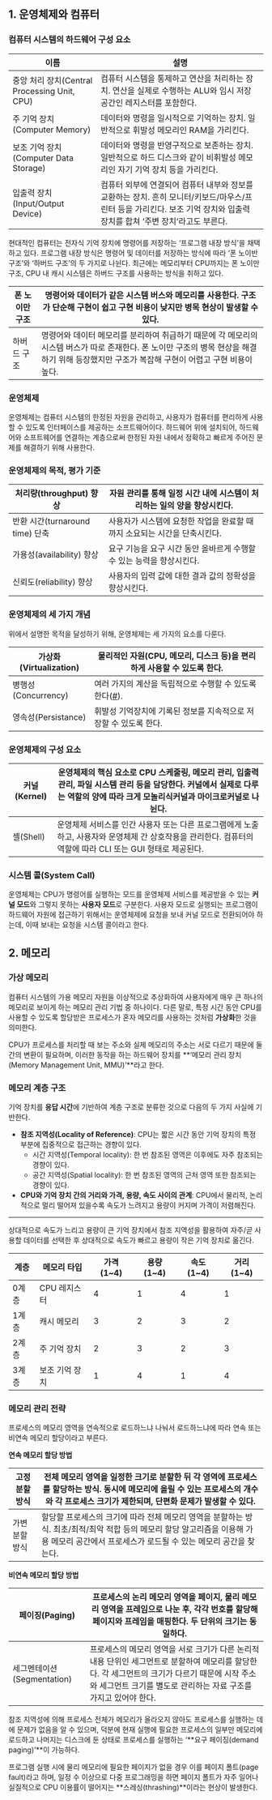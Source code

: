 ## 1. 운영체제와 컴퓨터

### 컴퓨터 시스템의 하드웨어 구성 요소

| 이름 | 설명 |
| --- | --- |
| 중앙 처리 장치(Central Processing Unit, CPU) | 컴퓨터 시스템을 통제하고 연산을 처리하는 장치. 연산을 실제로 수행하는 ALU와 임시 저장 공간인 레지스터를 포함한다. |
| 주 기억 장치(Computer Memory) | 데이터와 명령을 일시적으로 기억하는 장치. 일반적으로 휘발성 메모리인 RAM을 가리킨다. |
| 보조 기억 장치(Computer Data Storage) | 데이터와 명령을 반영구적으로 보존하는 장치. 일반적으로 하드 디스크와 같이 비휘발성 메모리인 자기 기억 장치 등을 가리킨다. |
| 입출력 장치(Input/Output Device) | 컴퓨터 외부에 연결되어 컴퓨터 내부와 정보를 교환하는 장치. 흔히 모니터/키보드/마우스/프린터 등을 가리킨다. 보조 기억 장치와 입출력 장치를 합쳐 ‘주변 장치’라고도 부른다. |

현대적인 컴퓨터는 전자식 기억 장치에 명령어를 저장하는 ‘프로그램 내장 방식’을 채택하고 있다. 프로그램 내장 방식은 명령어 및 데이터를 저장하는 방식에 따라 ‘폰 노이반 구조’와 ‘하버드 구조’의 두 가지로 나뉜다. 최근에는 메모리부터 CPU까지는 폰 노이만 구조, CPU 내 캐시 시스템은 하버드 구조를 사용하는 방식을 취하고 있다.

| 폰 노이만 구조 | 명령어와 데이터가 같은 시스템 버스와 메모리를 사용한다. 구조가 단순해 구현이 쉽고 구현 비용이 낮지만 병목 현상이 발생할 수 있다. |
| --- | --- |
| 하버드 구조 | 명령어와 데이터 메모리를 분리하여 취급하기 때문에 각 메모리의 시스템 버스가 따로 존재한다. 폰 노이만 구조의 병목 현상을 해결하기 위해 등장했지만 구조가 복잡해 구현이 어렵고 구현 비용이 높다. |

### 운영체제

운영체제는 컴퓨터 시스템의 한정된 자원을 관리하고, 사용자가 컴퓨터를 편리하게 사용할 수 있도록 인터페이스를 제공하는 소프트웨어이다. 하드웨어 위에 설치되어, 하드웨어와 소프트웨어를 연결하는 계층으로써 한정된 자원 내에서 정확하고 빠르게 주어진 문제를 해결하기 위해 사용한다.

### 운영체제의 목적, 평가 기준

| 처리량(throughput) 향상 | 자원 관리를 통해 일정 시간 내에 시스템이 처리하는 일의 양을 향상시킨다. |
| --- | --- |
| 반환 시간(turnaround time) 단축 | 사용자가 시스템에 요청한 작업을 완료할 때까지 소요되는 시간을 단축시킨다. |
| 가용성(availability) 향상 | 요구 기능을 요구 시간 동안 올바르게 수행할 수 있는 능력을 향상시킨다. |
| 신뢰도(reliability) 향상 | 사용자의 입력 값에 대한 결과 값의 정확성을 향상시킨다. |

### 운영체제의 세 가지 개념

위에서 설명한 목적을 달성하기 위해, 운영체제는 세 가지의 요소를 다룬다.

| 가상화(Virtualization) | 물리적인 자원(CPU, 메모리, 디스크 등)을 편리하게 사용할 수 있도록 한다. |
| --- | --- |
| 병행성(Concurrency) | 여러 가지의 계산을 독립적으로 수행할 수 있도록 한다([#](https://roseline.oopy.io/dev/concurrency-and-parallelism)). |
| 영속성(Persistance) | 휘발성 기억장치에 기록된 정보를 지속적으로 저장할 수 있도록 한다. |

### 운영체제의 구성 요소

| 커널(Kernel) | 운영체제의 핵심 요소로 CPU 스케줄링, 메모리 관리, 입출력 관리, 파일 시스템 관리 등을 담당한다. 커널에서 실제로 다루는 역할의 양에 따라 크게 모놀리식커널과 마이크로커널로 나뉜다. |
| --- | --- |
| 셸(Shell) | 운영체제 서비스를 인간 사용자 또는 다른 프로그램에게 노출하고, 사용자와 운영체제 간 상호작용을 관리한다. 컴퓨터의 역할에 따라 CLI 또는 GUI 형태로 제공된다. |

### 시스템 콜(System Call)

운영체제는 CPU가 명령어를 실행하는 모드를 운영체제 서비스를 제공받을 수 있는 **커널 모드**와 그렇지 못하는 **사용자 모드**로 구분한다. 사용자 모드로 실행되는 프로그램이 하드웨어 자원에 접근하기 위해서는 운영체제에 요청을 보내 커널 모드로 전환되어야 하는데, 이때 보내는 요청을 시스템 콜이라고 한다.

## 2. 메모리

### 가상 메모리

컴퓨터 시스템의 가용 메모리 자원을 이상적으로 추상화하여 사용자에게 매우 큰 하나의 메모리로 보이게 하는 메모리 관리 기법 중 하나이다. 다른 말로, 특정 시간 동안 CPU를 사용할 수 있도록 할당받은 프로세스가 혼자 메모리를 사용하는 것처럼 **가상화**한 것을 의미한다.

CPU가 프로세스를 처리할 때 보는 주소와 실제 메모리의 주소는 서로 다르기 때문에 둘 간의 변환이 필요하며, 이러한 동작을 하는 하드웨어 장치를 **‘메모리 관리 장치(Memory Management Unit, MMU)’**라고 한다.

### 메모리 계층 구조

기억 장치를 **응답 시간**에 기반하여 계층 구조로 분류한 것으로 다음의 두 가지 사실에 기반한다.

- **참조 지역성(Locality of Reference)**: CPU는 짧은 시간 동안 기억 장치의 특정 부분에 집중적으로 접근하는 경향이 있다.
    - 시간 지역성(Temporal locality): 한 번 참조된 영역은 이후에도 자주 참조되는 경향이 있다.
    - 공간 지역성(Spatial locality): 한 번 참조된 영역의 근처 영역 또한 참조되는 경향이 있다.
- **CPU와 기억 장치 간의 거리와 가격, 용량, 속도 사이의 관계**: CPU에서 물리적, 논리적으로 멀리 떨어져 있을수록 속도가 느려지고 용량이 커지며 가격이 저렴해진다.

---

상대적으로 속도가 느리고 용량이 큰 기억 장치에서 참조 지역성을 활용하여 자주/곧 사용할 데이터를 선택한 후 상대적으로 속도가 빠르고 용량이 작은 기억 장치로 옮긴다.

| 계층 | 메모리 타입 | 가격(1~4) | 용량(1~4) | 속도(1~4) | 거리(1~4) |
| --- | --- | --- | --- | --- | --- |
| 0계층 | CPU 레지스터 | 4 | 1 | 4 | 1 |
| 1계층 | 캐시 메모리 | 3 | 2 | 3 | 2 |
| 2계층 | 주 기억 장치 | 2 | 3 | 2 | 3 |
| 3계층 | 보조 기억 장치 | 1 | 4 | 1 | 4 |

### 메모리 관리 전략

프로세스의 메모리 영역을 연속적으로 로드하느냐 나눠서 로드하느냐에 따라 연속 또는 비연속 메모리 할당이라고 부른다.

**연속 메모리 할당 방법**

| 고정 분할 방식 | 전체 메모리 영역을 일정한 크기로 분할한 뒤 각 영역에 프로세스를 할당하는 방식. 동시에 메모리에 올릴 수 있는 프로세스의 개수와 각 프로세스 크기가 제한되며, 단편화 문제가 발생할 수 있다. |
| --- | --- |
| 가변 분할 방식 | 할당할 프로세스의 크기에 따라 전체 메모리 영역을 분할하는 방식. 최초/최적/최악 적합 등의 메모리 할당 알고리즘을 이용해 가용 메모리 공간에서 프로세스가 로드될 수 있는 메모리 공간을 찾는다. |

**비연속 메모리 할당 방법**

| 페이징(Paging) | 프로세스의 논리 메모리 영역을 페이지, 물리 메모리 영역을 프레임으로 나눈 후, 각각 번호를 할당해 페이지와 프레임을 매핑한다. 두 단위의 크기는 동일하다. |
| --- | --- |
| 세그멘테이션(Segmentation) | 프로세스의 메모리 영역을 서로 크기가 다른 논리적 내용 단위인 세그먼트로 분할하여 메모리를 할당한다. 각 세그먼트의 크기가 다르기 때문에 시작 주소와 세그먼트 크기를 별도로 관리하는 자료 구조를 가지고 있어야 한다. |

참조 지역성에 의해 프로세스 전체가 메모리가 올라오지 않아도 프로세스를 실행하는 데에 문제가 없음을 알 수 있으며, 덕분에 현재 실행에 필요한 프로세스의 일부만 메모리에 로드하고 나머지는 디스크에 둔 상태로 프로세스를 실행하는 ‘**요구 페이징(demand paging)’**이 가능하다.

프로그램 실행 시에 물리 메모리에 필요한 페이지가 없을 경우 이를 페이지 폴트(page fault)라고 하며, 일정 수 이상으로 다중 프로그래밍을 하면 페이지 폴트가 자주 일어나 실질적으로 CPU 이용률이 떨어지는 **스레싱(thrashing)**이라는 현상이 발생한다.